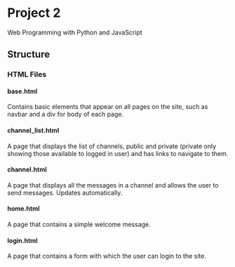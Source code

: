 # Project 2

Web Programming with Python and JavaScript

## Structure
### HTML Files
#### base.html
Contains basic elements that appear on all pages on the site, such as navbar and a div for body of
each page.

#### channel_list.html
A page that displays the list of channels, public and private (private only showing those available to
logged in user) and has links to navigate to them.

#### channel.html
A page that displays all the messages in a channel and allows the user to send messages. Updates
automatically.

#### home.html
A page that contains a simple welcome message.

#### login.html
A page that contains a form with which the user can login to the site.
